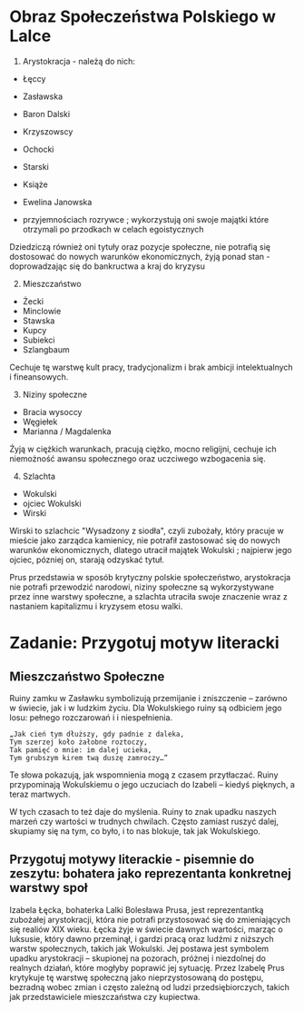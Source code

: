 # Obraz Społeczeństwa Polskiego w Lalce

1. Arystokracja - należą do nich:
- Łęccy
- Zasławska
- Baron Dalski
- Krzyszowscy
- Ochocki
- Starski
- Książe
- Ewelina Janowska

- przyjemnościach rozrywce ; wykorzystują oni swoje majątki które otrzymali po przodkach w celach egoistycznych

Dziedziczą również oni tytuły oraz pozycje społeczne, nie potrafią się dostosować do nowych warunków ekonomicznych, żyją ponad stan - doprowadzając się do bankructwa a kraj do kryzysu

2. Mieszczaństwo
- Żecki
- Minclowie
- Stawska
- Kupcy
- Subiekci
- Szlangbaum

Cechuje tę warstwę kult pracy, tradycjonalizm i brak ambicji intelektualnych i fineansowych.

3. Niziny społeczne
- Bracia wysoccy
- Węgiełek
- Marianna / Magdalenka

Źyją w ciężkich warunkach, pracują ciężko, mocno religijni, cechuje ich niemożność awansu społecznego oraz uczciwego wzbogacenia się.

4. Szlachta
- Wokulski
- ojciec Wokulski
- Wirski

Wirski to szlachcic "Wysadzony z siodła", czyli zubożały, który pracuje w mieście jako zarządca kamienicy, nie potrafił zastosować się do nowych warunków ekonomicznych, dlatego utracił majątek
Wokulski ; najpierw jego ojciec, pózniej on, starają odzyskać tytuł.

Prus przedstawia w sposób krytyczny polskie społeczeństwo, arystokracja nie potrafi przewodzić narodowi, niziny społeczne są wykorzystywane przez inne warstwy społeczne, a szlachta utraciła swoje znaczenie wraz z nastaniem kapitalizmu i kryzysem etosu walki.

# Zadanie: Przygotuj motyw literacki

## Mieszczaństwo Społeczne

Ruiny zamku w Zasławku symbolizują przemijanie i zniszczenie – zarówno w świecie, jak i w ludzkim życiu. Dla Wokulskiego ruiny są odbiciem jego losu: pełnego rozczarowań i i niespełnienia.

```
„Jak cień tym dłuższy, gdy padnie z daleka,
Tym szerzej koło żałobne roztoczy,
Tak pamięć o mnie: im dalej ucieka,
Tym grubszym kirem twą duszę zamroczy…”
```

Te słowa pokazują, jak wspomnienia mogą z czasem przytłaczać. Ruiny przypominają Wokulskiemu o jego uczuciach do Izabeli – kiedyś pięknych, a teraz martwych.

W tych czasach to też daje do myślenia. Ruiny to znak upadku naszych marzeń czy wartości w trudnych chwilach. Często zamiast ruszyć dalej, skupiamy się na tym, co było, i to nas blokuje, tak jak Wokulskiego.

## Przygotuj motywy literackie - pisemnie do zeszytu: bohatera jako reprezentanta konkretnej warstwy społ

Izabela Łęcka, bohaterka Lalki Bolesława Prusa, jest reprezentantką zubożałej arystokracji, która nie potrafi przystosować się do zmieniających się realiów XIX wieku. Łęcka żyje w świecie dawnych wartości, marząc o luksusie, który dawno przeminął, i gardzi pracą oraz ludźmi z niższych warstw społecznych, takich jak Wokulski. Jej postawa jest symbolem upadku arystokracji – skupionej na pozorach, próżnej i niezdolnej do realnych działań, które mogłyby poprawić jej sytuację. Przez Izabelę Prus krytykuje tę warstwę społeczną jako nieprzystosowaną do postępu, bezradną wobec zmian i często zależną od ludzi przedsiębiorczych, takich jak przedstawiciele mieszczaństwa czy kupiectwa.
